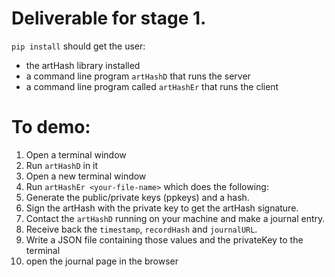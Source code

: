 # Deliverable for stage 1.

`pip install` should get the user:

* the artHash library installed
* a command line program `artHashD` that runs the server
* a command line program called `artHashEr` that runs the client

# To demo:

1. Open a terminal window
2. Run `artHashD` in it
3. Open a new terminal window
4. Run `artHashEr <your-file-name>` which does the following:
  1. Generate the public/private keys (ppkeys) and a hash.
  2. Sign the artHash with the private key to get the artHash signature.
  3. Contact the `artHashD` running on your machine and make a journal
  entry.
  4. Receive back the `timestamp`, `recordHash` and `journalURL`.
  5. Write a JSON file containing those values and the privateKey to the terminal
  6. open the journal page in the browser
